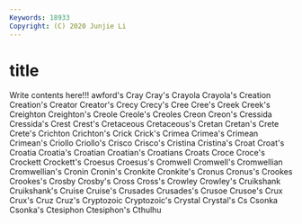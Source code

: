 ```yaml
---
Keywords: 18933
Copyright: (C) 2020 Junjie Li
---
```


# title

Write contents here!!!
awford's 
Cray
Cray's 
Crayola 
Crayola's 
Creation 
Creation's 
Creator 
Creator's 
Crecy 
Crecy's 
Cree
Cree's 
Creek 
Creek's 
Creighton 
Creighton's 
Creole 
Creole's 
Creoles 
Creon 
Creon's
Cressida 
Cressida's 
Crest 
Crest's 
Cretaceous 
Cretaceous's 
Cretan 
Cretan's 
Crete 
Crete's
Crichton 
Crichton's 
Crick 
Crick's 
Crimea 
Crimea's 
Crimean 
Crimean's 
Criollo 
Criollo's
Crisco 
Crisco's 
Cristina 
Cristina's 
Croat 
Croat's 
Croatia 
Croatia's 
Croatian 
Croatian's
Croatians 
Croats 
Croce 
Croce's 
Crockett 
Crockett's 
Croesus 
Croesus's 
Cromwell 
Cromwell's
Cromwellian 
Cromwellian's 
Cronin 
Cronin's 
Cronkite 
Cronkite's 
Cronus 
Cronus's 
Crookes 
Crookes's
Crosby 
Crosby's 
Cross 
Cross's 
Crowley 
Crowley's 
Cruikshank 
Cruikshank's 
Cruise 
Cruise's
Crusades 
Crusades's 
Crusoe 
Crusoe's 
Crux 
Crux's 
Cruz 
Cruz's 
Cryptozoic 
Cryptozoic's
Crystal 
Crystal's 
Cs 
Csonka 
Csonka's 
Ctesiphon 
Ctesiphon's 
Cthulhu 
